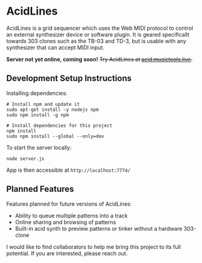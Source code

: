 # AcidLines

AcidLines is a grid sequencer which uses the Web MIDI protocol to
control an external synthesizer device or software plugin. It is geared
specificallt towards 303 clones such as the TB-03 and TD-3, but is usable
with any synthesizer that can accept MIDI input.

**Server not yet online, coming soon!**
~~Try AcidLines at [acid.musictools.live](acid.musictools.live).~~

## Development Setup Instructions

Installing dependencies:

```
# Install npm and update it
sudo apt-get install -y nodejs npm
sudo npm install -g npm

# Install dependencies for this project
npm install
sudo npm install --global --only=dev
```

To start the server locally:

```
node server.js
```

App is then accessible at `http://localhost:7774/`

## Planned Features

Features planned for future versions of AcidLines:
- Ability to queue multiple patterns into a track
- Online sharing and browsing of patterns
- Built-in acid synth to preview patterns or tinker without a hardware 303-clone

I would like to find collaborators to help me bring this project to its
full potential. If you are interested, please reach out.

